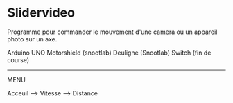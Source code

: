 Slidervideo
===========
Programme pour commander le mouvement d'une camera ou un appareil photo sur un axe.

  Arduino UNO
  Motorshield (snootlab)
  Deuligne (Snootlab)
  Switch (fin de course)
  
  
  ______________________________________________________
  
  MENU
  
  Acceuil --> Vitesse
          --> Distance
  
